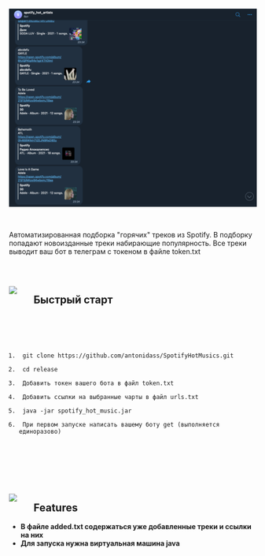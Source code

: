 <p align="center"><img src="preview/preview_pic.png" width="1000px" /></p>
<br />

Автоматизированная подборка "горячих" треков из Spotify. В подборку попадают новоизданные треки набирающие популярность. Все треки выводит ваш бот в телеграм с токеном в файле token.txt

<br /><br />

<img align="left" src="https://user-images.githubusercontent.com/65415371/124739629-f43cde80-df11-11eb-9033-c5d1d7194f03.png" width="50px" />

## Быстрый старт
<br />
<br />


<code>
<ol>
<li> git clone https://github.com/antonidass/SpotifyHotMusics.git  </li>
<li> cd release </li>
<li> Добавить токен вашего бота в файл token.txt  </li>
<li> Добавить ссылки на выбранные чарты в файл urls.txt </li>
<li> java -jar spotify_hot_music.jar </li>
<li> При первом запуске написать вашему боту get (выполняется единоразово) </li>

</ol>
</code>


<br /><br />

<img align="left" src="https://user-images.githubusercontent.com/65415371/124739888-2cdcb800-df12-11eb-8952-5be64764a7aa.png" width="50px" />

## Features
- **В файле added.txt содержаться уже добавленные треки и ссылки на них** 
- **Для запуска нужна виртуальная машина java**

<br /><br />
